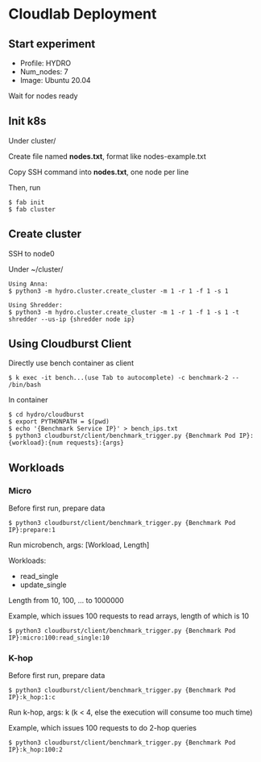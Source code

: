 # Cloudlab Deployment

## Start experiment

- Profile: HYDRO
- Num_nodes: 7
- Image: Ubuntu 20.04

Wait for nodes ready

## Init k8s

Under cluster/

Create file named **nodes.txt**, format like nodes-example.txt

Copy SSH command into **nodes.txt**, one node per line

Then, run 

```shell
$ fab init
$ fab cluster
```

## Create cluster

SSH to node0

Under ~/cluster/

```shell
Using Anna:
$ python3 -m hydro.cluster.create_cluster -m 1 -r 1 -f 1 -s 1

Using Shredder:
$ python3 -m hydro.cluster.create_cluster -m 1 -r 1 -f 1 -s 1 -t shredder --us-ip {shredder node ip}
```

## Using Cloudburst Client

<!-- On node0

Run ``./cli_install.sh``, which will enter ~/cloudburst/

An example for bench trigger:

``
python3 cloudburst/client/benchmark_trigger.py {Node IP}:composition:10
`` -->
Directly use bench container as client

```shell
$ k exec -it bench...(use Tab to autocomplete) -c benchmark-2 -- /bin/bash
```

In container

```shell
$ cd hydro/cloudburst
$ export PYTHONPATH = $(pwd)
$ echo '{Benchmark Service IP}' > bench_ips.txt
$ python3 cloudburst/client/benchmark_trigger.py {Benchmark Pod IP}:{workload}:{num requests}:{args}
```

## Workloads

### Micro

Before first run, prepare data

```shell
$ python3 cloudburst/client/benchmark_trigger.py {Benchmark Pod IP}:prepare:1
```

Run microbench, args: [Workload, Length]

Workloads:

- read_single
- update_single

Length from 10, 100, ... to 1000000

Example, which issues 100 requests to read arrays, length of which is 10

```shell
$ python3 cloudburst/client/benchmark_trigger.py {Benchmark Pod IP}:micro:100:read_single:10
```

### K-hop

Before first run, prepare data

```shell
$ python3 cloudburst/client/benchmark_trigger.py {Benchmark Pod IP}:k_hop:1:c
```

Run k-hop, args: k (k < 4, else the execution will consume too much time)

Example, which issues 100 requests to do 2-hop queries

```shell
$ python3 cloudburst/client/benchmark_trigger.py {Benchmark Pod IP}:k_hop:100:2
```